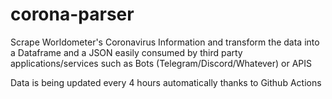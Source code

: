 # corona-parser

Scrape Worldometer's Coronavirus Information and transform the data into a Dataframe and a JSON easily consumed by third party applications/services such as Bots (Telegram/Discord/Whatever)  or APIS

Data is being updated every 4 hours automatically thanks to Github Actions